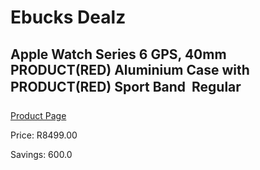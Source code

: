 
# Ebucks Dealz
## Apple Watch Series 6 GPS, 40mm PRODUCT(RED) Aluminium Case with PRODUCT(RED) Sport Band  Regular
[Product Page](https://www.ebucks.com/web/shop/productSelected.do?prodId=1066558071&catId=1158501813)

Price: R8499.00

Savings: 600.0


	